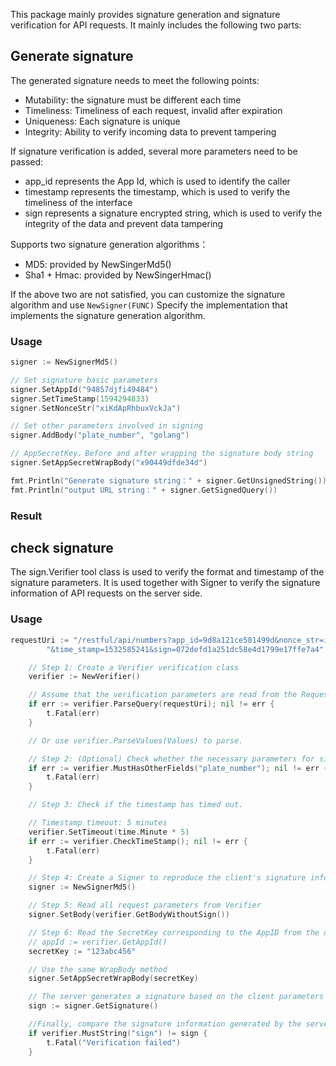 This package mainly provides signature generation and signature verification for API requests.
It mainly includes the following two parts:

## Generate signature

The generated signature needs to meet the following points:

- Mutability: the signature must be different each time
- Timeliness: Timeliness of each request, invalid after expiration
- Uniqueness: Each signature is unique
- Integrity: Ability to verify incoming data to prevent tampering

If signature verification is added, several more parameters need to be passed:

- app_id represents the App Id, which is used to identify the caller
- timestamp represents the timestamp, which is used to verify the timeliness of the interface
- sign represents a signature encrypted string, which is used to verify the integrity of the data and prevent data tampering

Supports two signature generation algorithms：

- MD5: provided by NewSingerMd5()
- Sha1 + Hmac: provided by NewSingerHmac()

If the above two are not satisfied, you can customize the signature algorithm and use `NewSigner(FUNC)` Specify the implementation that implements the signature generation algorithm.




### Usage

```go
signer := NewSignerMd5()

// Set signature basic parameters
signer.SetAppId("94857djfi49484")
signer.SetTimeStamp(1594294833)
signer.SetNonceStr("xiKdApRhbuxVckJa")

// Set other parameters involved in signing
signer.AddBody("plate_number", "golang")

// AppSecretKey，Before and after wrapping the signature body string
signer.SetAppSecretWrapBody("x90449dfde34d")

fmt.Println("Generate signature string：" + signer.GetUnsignedString())
fmt.Println("output URL string：" + signer.GetSignedQuery())
```

### Result

## check signature

The sign.Verifier tool class is used to verify the format and timestamp of the signature parameters. It is used together with Signer to verify the signature information of API requests on the server side.

### Usage

```go
requestUri := "/restful/api/numbers?app_id=9d8a121ce581499d&nonce_str=ibuaiVcKdpRxkhJA&plate_number=豫A66666" +
		"&time_stamp=1532585241&sign=072defd1a251dc58e4d1799e17ffe7a4"

	// Step 1: Create a Verifier verification class
	verifier := NewVerifier()

	// Assume that the verification parameters are read from the RequestUri
	if err := verifier.ParseQuery(requestUri); nil != err {
		t.Fatal(err)
	}

	// Or use verifier.ParseValues(Values) to parse.

	// Step 2: (Optional) Check whether the necessary parameters for signature verification are included
	if err := verifier.MustHasOtherFields("plate_number"); nil != err {
		t.Fatal(err)
	}

	// Step 3: Check if the timestamp has timed out.

	// Timestamp timeout: 5 minutes
	verifier.SetTimeout(time.Minute * 5)
	if err := verifier.CheckTimeStamp(); nil != err {
		t.Fatal(err)
	}

	// Step 4: Create a Signer to reproduce the client's signature information
	signer := NewSignerMd5()

	// Step 5: Read all request parameters from Verifier
	signer.SetBody(verifier.GetBodyWithoutSign())

	// Step 6: Read the SecretKey corresponding to the AppID from the database
	// appId := verifier.GetAppId()
	secretKey := "123abc456"

	// Use the same WrapBody method
	signer.SetAppSecretWrapBody(secretKey)

	// The server generates a signature based on the client parameters
	sign := signer.GetSignature()

    //Finally, compare the signature information generated by the server to see if it is consistent with the signature provided by the client.
	if verifier.MustString("sign") != sign {
		t.Fatal("Verification failed")
	}
```